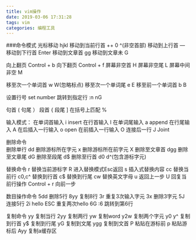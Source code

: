 ```yaml
---
title: vim操作
date: 2019-03-06 17:31:28
tags: vim
categories: 编程工具
---
```


###命令模式
光标移动			hjkl
移动到当前行首	++	0	^(非空首部)
移动到上行首		—
移动到下行首		Enter
移动到文章首		gg
移动到文章未		G

向上翻页			Control + b
向下翻页			Control + f
屏幕非空首		H
屏幕非空尾		L
屏幕中间非空		M

移至次一个单词首	w	W(忽略标点)
移至次一个单词尾	e	E
移至前一个单词首	b	B

设置行号			set number
跳转到指定行		:n	nG

句首				(
句尾				）
段首				{
段尾				]
在括号上匹配		%

输入模式：
在单词首输入		i	insert
在行首输入		I
在单词尾输入		a	append
在行尾输入		A
在后插入一行输入	o	open 
在前插入一行输入	O
连接后一行		J	Joint

删除命令			
删除单行			dd
删除游标所在字元	x
删除游标所在前字元 X
删除至文章首		dgg
删除至文章尾		dG
删除至段尾		d$
删除至行首		d0 d^(包含游标字元)

替换命令
r				替换当前游标字
R				进入替换模式Esc返回
s				插入式替换内容
cc				替换当前行
c0,c^			替换到行首
c$				替换到行尾
cw				替换英文字母
u				返回上一步
U				回复当前行操作
Control + r		向前一步

数目操作命令
5dd				删除5行
8yy				复制8行
3r				重复3次输入字元
3x				删除3字元
5J				连接5行
2i hello ESC		重复两次hello
6G  :6			跳转到第6行

复制命令
yy				复制当行
2yy				复制两行
yw				复制word
y2w				复制两个字元
y0	y^			复制到行首
y$				复制到行尾
yG				复制到文尾
ygg				复制到文首
P				粘贴在游标前
p				粘贴游标后
Ayy				复制a缓存区	
